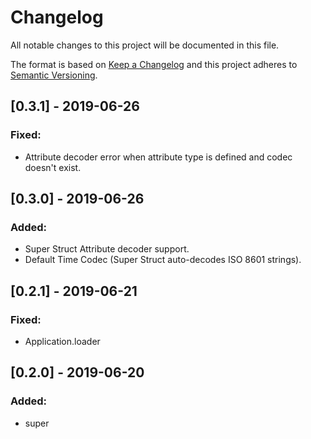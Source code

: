 # Changelog
All notable changes to this project will be documented in this file.

The format is based on [Keep a Changelog](http://keepachangelog.com/en/1.0.0/)
and this project adheres to [Semantic Versioning](http://semver.org/spec/v2.0.0.html).

## [0.3.1] - 2019-06-26
### Fixed:
- Attribute decoder error when attribute type is defined and codec doesn't exist.

## [0.3.0] - 2019-06-26
### Added:
- Super Struct Attribute decoder support.
- Default Time Codec (Super Struct auto-decodes ISO 8601 strings).

## [0.2.1] - 2019-06-21
### Fixed:
- Application.loader

## [0.2.0] - 2019-06-20
### Added:
- super
